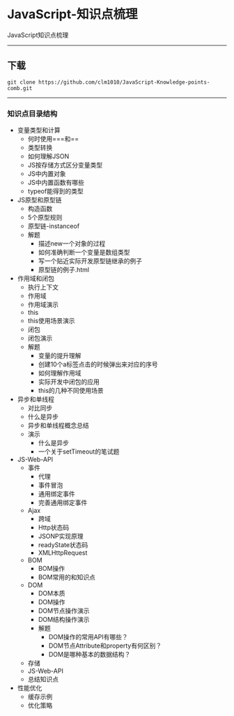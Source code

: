 # JavaScript-知识点梳理
JavaScript知识点梳理

****

## 下载
```shell
git clone https://github.com/clm1010/JavaScript-Knowledge-points-comb.git
```

****

### 知识点目录结构
  * 变量类型和计算
    * 何时使用===和==
    * 类型转换
    * 如何理解JSON
    * JS按存储方式区分变量类型
    * JS中内置对象
    * JS中内置函数有哪些
    * typeof能得到的类型
  * JS原型和原型链
    * 构造函数
    * 5个原型规则
    * 原型链-instanceof
    * 解题
      *  描述new一个对象的过程
      *  如何准确判断一个变量是数组类型
      *  写一个贴近实际开发原型链继承的例子
      *  原型链的例子.html
  * 作用域和闭包
    * 执行上下文
    * 作用域
    * 作用域演示
    * this
    * this使用场景演示
    * 闭包
    * 闭包演示
    * 解题
      *  变量的提升理解
      *  创建10个a标签点击的时候弹出来对应的序号
      *  如何理解作用域
      *  实际开发中闭包的应用
      *  this的几种不同使用场景
  * 异步和单线程
    * 对比同步
    * 什么是异步
    * 异步和单线程概念总结
    * 演示
      *  什么是异步
      *  一个关于setTimeout的笔试题
  * JS-Web-API
    * 事件
      *  代理
      *  事件冒泡
      *  通用绑定事件
      *  完善通用绑定事件
    * Ajax
      *  跨域
      *  Http状态码
      *  JSONP实现原理
      *  readyState状态码
      *  XMLHttpRequest
    * BOM
      *  BOM操作
      *  BOM常用的和知识点
    * DOM
      *  DOM本质
      *  DOM操作
      *  DOM节点操作演示
      *  DOM结构操作演示
      *  解题
          *  DOM操作的常用API有哪些？
          *  DOM节点Attribute和property有何区别？
          *  DOM是哪种基本的数据结构？
    * 存储
    * JS-Web-API
    * 总结知识点
  * 性能优化
    * 缓存示例
    * 优化策略
